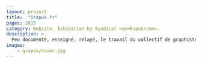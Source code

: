 ```yaml
---
layout: project
title:  "Grapus.fr"
pages: 2015
category: Website, Exhibition by Syndicat <em>Rapus</em>.
description: >
  Peu documenté, enseigné, relayé, le travail du collectif de graphistes nommé Grapus est souvent méconnu des générations actuelles d’étudiants. Partant du constat qu’aucun site ne leur est dédié, j’ai acheté le nom de domaine grapus.fr et réalisé leur site internet.
images:
    - grapus/cover.jpg
---
```

